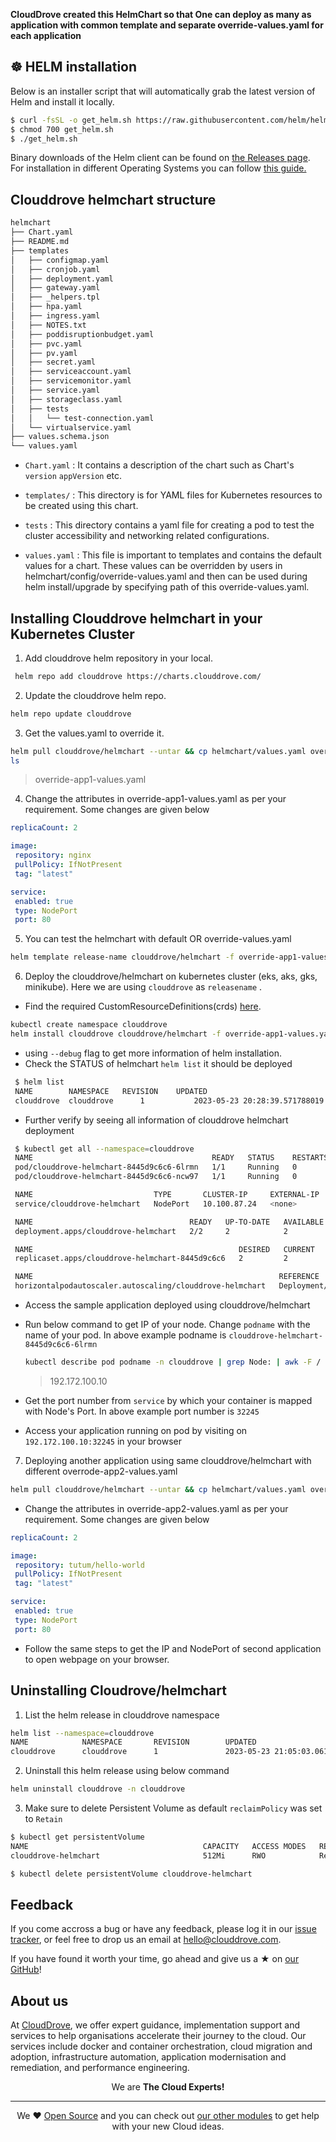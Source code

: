 **CloudDrove created this HelmChart so that One can deploy as many as application with common template and separate override-values.yaml for each application**



## ☸️ HELM installation
Below is an installer script that will automatically grab the latest version of Helm and install it locally.
```bash
$ curl -fsSL -o get_helm.sh https://raw.githubusercontent.com/helm/helm/main/scripts/get-helm-3
$ chmod 700 get_helm.sh
$ ./get_helm.sh
```
Binary downloads of the Helm client can be found on [the Releases page](https://github.com/helm/helm/releases/latest).
For installation in different Operating Systems you can follow [this guide.](https://helm.sh/docs/intro/install/)

## Clouddrove helmchart structure
```bash
helmchart
├── Chart.yaml
├── README.md
├── templates
│   ├── configmap.yaml
│   ├── cronjob.yaml
│   ├── deployment.yaml
│   ├── gateway.yaml
│   ├── _helpers.tpl
│   ├── hpa.yaml
│   ├── ingress.yaml
│   ├── NOTES.txt
│   ├── poddisruptionbudget.yaml
│   ├── pvc.yaml
│   ├── pv.yaml
│   ├── secret.yaml
│   ├── serviceaccount.yaml
│   ├── servicemonitor.yaml
│   ├── service.yaml
│   ├── storageclass.yaml
│   ├── tests
│   │   └── test-connection.yaml
│   └── virtualservice.yaml
├── values.schema.json
└── values.yaml

```
- `Chart.yaml` : It contains a description of the chart such as Chart's `version` `appVersion` etc.
- `templates/` : This directory is for YAML files for Kubernetes resources to be created using this chart.
- `tests` : This directory contains a yaml file for creating a pod to test the cluster accessibility and networking related configurations.

- `values.yaml` : This file is important to templates and contains the default values for a chart. These values can be overridden by users in helmchart/config/override-values.yaml and then can be used during helm install/upgrade by specifying path of this override-values.yaml.

## Installing Clouddrove helmchart in your Kubernetes Cluster
   1. Add clouddrove helm repository in your local. 
   ```bash
    helm repo add clouddrove https://charts.clouddrove.com/ 
   ```
   2. Update the clouddrove helm repo. 
   ```bash
   helm repo update clouddrove
   ```
   3. Get the values.yaml to override it.
   ```bash
   helm pull clouddrove/helmchart --untar && cp helmchart/values.yaml override-app1-values.yaml && rm -rf helmchart
   ls
   ```
   > override-app1-values.yaml


   4. Change the attributes in override-app1-values.yaml as per your requirement. Some changes are given below
   ```yaml
  replicaCount: 2

  image:
    repository: nginx
    pullPolicy: IfNotPresent
    tag: "latest"

  service: 
    enabled: true
    type: NodePort 
    port: 80   

   ```

   5. You can test the helmchart with default OR override-values.yaml
   ```bash
   helm template release-name clouddrove/helmchart -f override-app1-values.yaml --debug
   ```

   6. Deploy the clouddrove/helmchart on kubernetes cluster (eks, aks, gks, minikube). Here we are using `clouddrove` as `releasename` .
   - Find the required CustomResourceDefinitions(crds) [here](https://github.com/clouddrove/helmchart/tree/master/crds).
   ```bash
   kubectl create namespace clouddrove
   helm install clouddrove clouddrove/helmchart -f override-app1-values.yaml --namespace=clouddrove --debug
   ``` 
   - using `--debug` flag to get more information of helm installation.
   - Check the STATUS of helmchart `helm list` it should be deployed
   ```bash
    $ helm list                 
    NAME      	NAMESPACE	REVISION	UPDATED                                	STATUS  	CHART          	APP VERSION
    clouddrove	clouddrove  	1       	2023-05-23 20:28:39.571788019 +0530 IST	deployed	helmchart-0.0.6	0.0.6  
   ```
   - Further verify by seeing all information of clouddrove helmchart deployment
   ```bash
    $ kubectl get all --namespace=clouddrove
    NAME                                        READY   STATUS    RESTARTS   AGE
    pod/clouddrove-helmchart-8445d9c6c6-6lrmn   1/1     Running   0          19s
    pod/clouddrove-helmchart-8445d9c6c6-ncw97   1/1     Running   0          19s

    NAME                           TYPE       CLUSTER-IP     EXTERNAL-IP   PORT(S)        AGE
    service/clouddrove-helmchart   NodePort   10.100.87.24   <none>        80:32245/TCP   19s

    NAME                                   READY   UP-TO-DATE   AVAILABLE   AGE
    deployment.apps/clouddrove-helmchart   2/2     2            2           19s

    NAME                                              DESIRED   CURRENT   READY   AGE
    replicaset.apps/clouddrove-helmchart-8445d9c6c6   2         2         2       19s

    NAME                                                       REFERENCE                         TARGETS         MINPODS   MAXPODS   REPLICAS   AGE
    horizontalpodautoscaler.autoscaling/clouddrove-helmchart   Deployment/clouddrove-helmchart   <unknown>/80%   1         100       1          19s
   ```

   - Access the sample application deployed using clouddrove/helmchart 
   - Run below command to get IP of your node. Change `podname` with the name of your pod. In above example podname is `clouddrove-helmchart-8445d9c6c6-6lrmn`
     ```bash
     kubectl describe pod podname -n clouddrove | grep Node: | awk -F / '{print $2}'
     ```
     > 192.172.100.10

   - Get the port number from `service` by which your container is mapped with Node's Port. In above example port number is `32245`
   - Access your application running on pod by visiting on `192.172.100.10:32245` in your browser


   7. Deploying another application using same clouddrove/helmchart with different overrode-app2-values.yaml
   ```bash
   helm pull clouddrove/helmchart --untar && cp helmchart/values.yaml override-app2-values.yaml && rm -rf helmchart
   ```
   - Change the attributes in override-app2-values.yaml as per your requirement. Some changes are given below
   ```yaml
  replicaCount: 2

  image:
    repository: tutum/hello-world
    pullPolicy: IfNotPresent
    tag: "latest"

  service: 
    enabled: true
    type: NodePort 
    port: 80   

   ```
   - Follow the same steps to get the IP and NodePort of second application to open webpage on your browser.


## Uninstalling Cloudrove/helmchart
   1. List the helm release in clouddrove namespace
   ```bash
   helm list --namespace=clouddrove                                                                                  
   NAME            NAMESPACE       REVISION        UPDATED                                 STATUS          CHART           APP VERSION
   clouddrove      clouddrove      1               2023-05-23 21:05:03.061111663 +0530 IST deployed        helmchart-0.0.6 0.0.6      
   ```

   2. Uninstall this helm release using below command
   ```bash
   helm uninstall clouddrove -n clouddrove
   ```

   3. Make sure to delete Persistent Volume as default `reclaimPolicy` was set to `Retain`
   ```bash
   $ kubectl get persistentVolume            
   NAME                                       CAPACITY   ACCESS MODES   RECLAIM POLICY   STATUS     CLAIM                             STORAGECLASS           REASON   AGE
   clouddrove-helmchart                       512Mi      RWO            Retain           Bound      clouddrove/clouddrove-helmchart   clouddrove-helmchart            114s

   $ kubectl delete persistentVolume clouddrove-helmchart
   ```

## Feedback 
If you come accross a bug or have any feedback, please log it in our [issue tracker](https://github.com/clouddrove/helmchart/issues), or feel free to drop us an email at [hello@clouddrove.com](mailto:hello@clouddrove.com).

If you have found it worth your time, go ahead and give us a ★ on [our GitHub](https://github.com/clouddrove/helmchart)!

## About us

At [CloudDrove][website], we offer expert guidance, implementation support and services to help organisations accelerate their journey to the cloud. Our services include docker and container orchestration, cloud migration and adoption, infrastructure automation, application modernisation and remediation, and performance engineering.

<p align="center">We are <b> The Cloud Experts!</b></p>
<hr />
<p align="center">We ❤️  <a href="https://github.com/clouddrove">Open Source</a> and you can check out <a href="https://github.com/clouddrove">our other modules</a> to get help with your new Cloud ideas.</p>

  [website]: https://clouddrove.com
  [github]: https://github.com/clouddrove
  [linkedin]: https://cpco.io/linkedin
  [twitter]: https://twitter.com/clouddrove/
  [email]: https://clouddrove.com/contact-us.html
  [terraform_modules]: https://github.com/clouddrove?utf8=%E2%9C%93&q=terraform-&type=&language=
